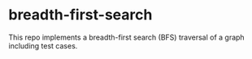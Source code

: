 # breadth-first-search
This repo implements a breadth-first search (BFS) traversal of a graph including test cases.
